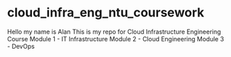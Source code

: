 # cloud_infra_eng_ntu_coursework
Hello my name is Alan
This is my repo for Cloud Infrastructure Engineering Course
Module 1 - IT Infrastructure
Module 2 - Cloud Engineering
Module 3 - DevOps